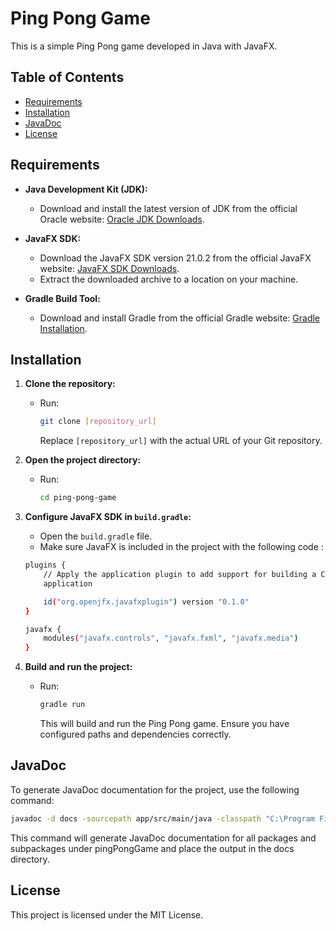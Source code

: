 # Ping Pong Game

This is a simple Ping Pong game developed in Java with JavaFX.

## Table of Contents

- [Requirements](#requirements)
- [Installation](#installation)
- [JavaDoc](#javadoc)
- [License](#license)


## Requirements

- **Java Development Kit (JDK):**
  - Download and install the latest version of JDK from the official Oracle website: [Oracle JDK Downloads](https://www.oracle.com/java/technologies/javase-downloads.html).

- **JavaFX SDK:**
  - Download the JavaFX SDK version 21.0.2 from the official JavaFX website: [JavaFX SDK Downloads](https://gluonhq.com/products/javafx/).
  - Extract the downloaded archive to a location on your machine.

- **Gradle Build Tool:**
  - Download and install Gradle from the official Gradle website: [Gradle Installation](https://gradle.org/install/).


## Installation

1. **Clone the repository:**
   - Run:
     ```bash
     git clone [repository_url]
     ```
     
     Replace `[repository_url]` with the actual URL of your Git repository.

3. **Open the project directory:**
   - Run:
     ```bash
     cd ping-pong-game
     ```

4. **Configure JavaFX SDK in `build.gradle`:**
   - Open the `build.gradle` file.
   - Make sure JavaFX is included in the project with the following code : 
    ```bash
    plugins {
        // Apply the application plugin to add support for building a CLI application in Java.
        application
    
        id("org.openjfx.javafxplugin") version "0.1.0"
    }
    
    javafx {
        modules("javafx.controls", "javafx.fxml", "javafx.media")
    }
    ```

5. **Build and run the project:**
   - Run:
     ```bash
     gradle run
     ```
     
     This will build and run the Ping Pong game. Ensure you have configured paths and dependencies correctly.


## JavaDoc

To generate JavaDoc documentation for the project, use the following command:

```bash
javadoc -d docs -sourcepath app/src/main/java -classpath "C:\Program Files\Java\javafx-sdk-21.0.2\lib\*" -subpackages pingPongGame
```

This command will generate JavaDoc documentation for all packages and subpackages under pingPongGame and place the output in the docs directory.


## License

This project is licensed under the MIT License.
